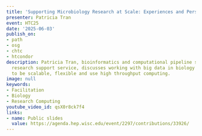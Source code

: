 ```yaml
---
title: 'Supporting Microbiology Research at Scale: Experiences and Perspectives'
presenter: Patricia Tran
event: HTC25
date: '2025-06-03'
publish_on:
- path
- osg
- chtc
- htcondor
description: Patricia Tran, bioinformatics and computational pipeline scientist, bioinformatics
  research support service, discusses working with big data in biology and the requirements
  to be scalable, flexible and use high throughput computing.
image: null
keywords:
- Facilitation
- Biology
- Research Computing
youtube_video_id: qsX0r8ck7f4
links:
- name: Public slides
  value: https://agenda.hep.wisc.edu/event/2297/contributions/33926/
---
```

